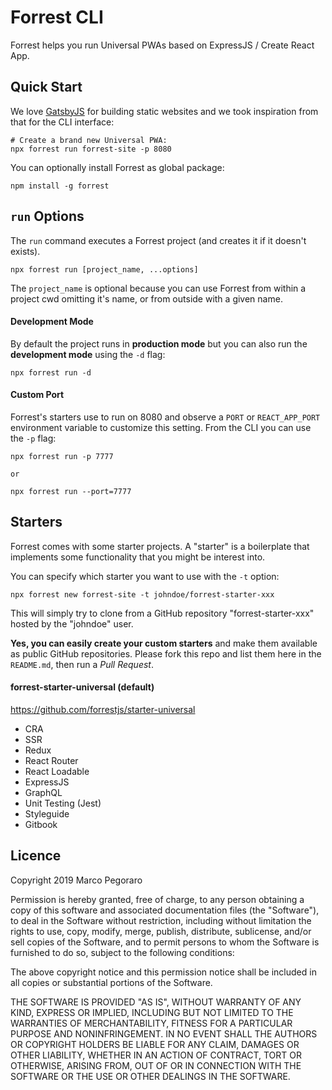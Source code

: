 # Forrest CLI

Forrest helps you run Universal PWAs based on ExpressJS / Create React App.

## Quick Start

We love [GatsbyJS](https://www.gatsbyjs.org/) for building static websites and
we took inspiration from that for the CLI interface:

    # Create a brand new Universal PWA:
    npx forrest run forrest-site -p 8080

You can optionally install Forrest as global package:

    npm install -g forrest

## `run` Options

The `run` command executes a Forrest project (and creates it if it doesn't exists).

    npx forrest run [project_name, ...options]

The `project_name` is optional because you can use Forrest from within a project
cwd omitting it's name, or from outside with a given name.

#### Development Mode

By default the project runs in **production mode** but you can also run the
**development mode** using the `-d` flag:

    npx forrest run -d

#### Custom Port

Forrest's starters use to run on 8080 and observe a `PORT` or `REACT_APP_PORT` environment
variable to customize this setting. From the CLI you can use the `-p` flag:

    npx forrest run -p 7777

    or

    npx forrest run --port=7777

## Starters

Forrest comes with some starter projects. A "starter" is a boilerplate that implements
some functionality that you might be interest into.

You can specify which starter you want to use with the `-t` option:

    npx forrest new forrest-site -t johndoe/forrest-starter-xxx

This will simply try to clone from a GitHub repository "forrest-starter-xxx" hosted by the
"johndoe" user.

**Yes, you can easily create your custom starters** and make them available
as public GitHub repositories. Please fork this repo and list them here in the `README.md`,
then run a _Pull Request_.

#### forrest-starter-universal (default)

https://github.com/forrestjs/starter-universal

- CRA
- SSR
- Redux
- React Router
- React Loadable
- ExpressJS
- GraphQL
- Unit Testing (Jest)
- Styleguide
- Gitbook

## Licence

Copyright 2019 Marco Pegoraro

Permission is hereby granted, free of charge, to any person obtaining a copy of this software and associated documentation files (the "Software"), to deal in the Software without restriction, including without limitation the rights to use, copy, modify, merge, publish, distribute, sublicense, and/or sell copies of the Software, and to permit persons to whom the Software is furnished to do so, subject to the following conditions:

The above copyright notice and this permission notice shall be included in all copies or substantial portions of the Software.

THE SOFTWARE IS PROVIDED "AS IS", WITHOUT WARRANTY OF ANY KIND, EXPRESS OR IMPLIED, INCLUDING BUT NOT LIMITED TO THE WARRANTIES OF MERCHANTABILITY, FITNESS FOR A PARTICULAR PURPOSE AND NONINFRINGEMENT. IN NO EVENT SHALL THE AUTHORS OR COPYRIGHT HOLDERS BE LIABLE FOR ANY CLAIM, DAMAGES OR OTHER LIABILITY, WHETHER IN AN ACTION OF CONTRACT, TORT OR OTHERWISE, ARISING FROM, OUT OF OR IN CONNECTION WITH THE SOFTWARE OR THE USE OR OTHER DEALINGS IN THE SOFTWARE.


